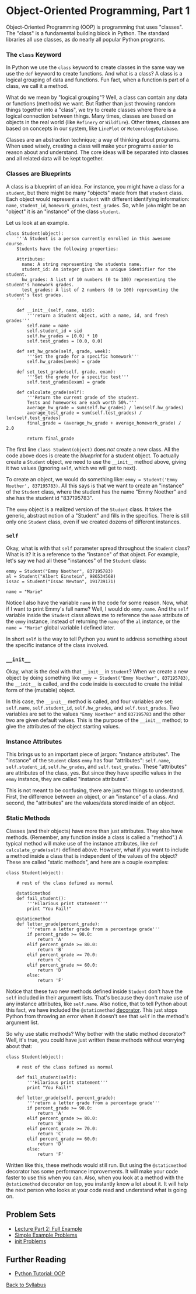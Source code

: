 # Object-Oriented Programming, Part 1

Object-Oriented Programming (OOP) is programming that uses "classes". The "class" is a fundamental building block in Python. The standard libraries all use classes, as do nearly all popular Python programs.

### The `class` Keyword

In Python we use the `class` keyword to create classes in the same way we use the `def` keyword to create functions. And what is a class? A class is a logical grouping of data and functions. Fun fact, when a function is part of a class, we call it a method.

What do we mean by "logical grouping"? Well, a class can contain any data or functions (methods) we want. But Rather than just throwing random things together into a "class", we try to create classes where there is a logical connection between things. Many times, classes are based on objects in the real world (like `Refinery` or `Wildfire`). Other times, classes are based on concepts in our system, like `LinePlot` or `MeteorologyDatabase`.

Classes are an abstraction technique; a way of thinking about programs. When used wisely, creating a class will make your programs easier to reason about and understand. The core ideas will be separated into classes and all related data will be kept together.

### Classes are Blueprints

A class is a blueprint of an idea. For instance, you might have a class for a `student`, but there might be many "objects" made from that `student` class. Each object would represent a `student` with different identifying information: `name`, `student_id`, `homework_grades`, `test_grades`. So, while `john` might be an "object" it is an "instance" of the class `student`.

Let us look at an example.

    class Student(object):
        '''A Student is a person currently enrolled in this awesome course.
        Students have the following properties:
      
        Attributes:
          name: A string representing the students name.
          student_id: An integer given as a unique identifier for the student.
          hw_grades: A list of 10 numbers (0 to 100) representing the student's homework grades.
          test_grades: A list of 2 numbers (0 to 100) representing the student's test grades.
        '''
    
        def __init__(self, name, sid):
            '''return a Student object, with a name, id, and fresh grades'''
            self.name = name
            self.student_id = sid
            self.hw_grades = [0.0] * 10
            self.test_grades = [0.0, 0.0]
        
        def set_hw_grade(self, grade, week):
            '''Set the grade for a specific homework'''
            self.hw_grades[week] = grade
        
        def set_test_grade(self, grade, exam):
            '''Set the grade for a specific test'''
            self.test_grades[exam] = grade
        
        def calculate_grade(self):
            '''Return the current grade of the student.
            Tests and homeworks are each worth 50%.'''
            average_hw_grade = sum(self.hw_grades) / len(self.hw_grades)
            average_test_grade = sum(self.test_grades) / len(self.test_grades)
            final_grade = (average_hw_grade + average_homework_grade) / 2.0
            
            return final_grade

The first line `class Student(object)` does *not* create a new class. All the code above does is create the *blueprint* for a student object. To actually create a `Student` object, we need to use the `__init__` method above, giving it two values (ignoring `self`, which we will get to next).

To create an object, we would do something like: `emmy = Student('Emmy Noether', 837195783)`. All this says is that we want to create an "instance" of the `Student` class, where the student has the name "Emmy Noether" and she has the student id "837195783".

The `emmy` object is a realized version of the `Student` class. It takes the generic, abstract notion of a "Student" and fills in the specifics. There is still only one `Student` class, even if we created dozens of different instances.

### `self`

Okay, what is with that `self` parameter spread throughout the `Student` class? What is it? It is a reference to the "instance" of that object. For example, let's say we had all these "instances" of the `Student` class:

    emmy = Student("Emmy Noether", 837195783)
    al = Student("Albert Einstein", 986534568)
    issac = Student("Issac Newton", 191739171)
    
    name = "Marie"

Notice I also have the variable `name` in the code for some reason. Now, what if I want to print Emmy's full name? Well, I would do `emmy.name`. And the `self` variable inside the `Student` class allows me to reference the `name` attribute of the `emmy` instance, instead of returning the `name` of the `al` instance, or the `name = "Marie"` global variable I defined later.

In short `self` is the way to tell Python you want to address something about the specific instance of the class involved.

### `__init__`

Okay, what is the deal with that `__init__` in `Student`? When we create a new object by doing something like `emmy = Student("Emmy Noether", 837195783)`, the `__init__` is called, and the code inside is executed to create the initial form of the (mutable) object.

In this case, the `__init__` method is called, and four variables are set: `self.name`, `self.student_id`, `self.hw_grades`, and `self.test_grades`. Two variables are set to the values `"Emmy Noether"` and `837195783` and the other two are given default values. This is the purpose of the `__init__` method; to give the attributes of the object starting values.

### Instance Attributes

This brings us to an important piece of jargon: "instance attributes". The "instance" of the `Student` class `emmy` has four "attributes": `self.name`, `self.student_id`, `self.hw_grades`, and `self.test_grades`. These "attributes" are attributes of the class, yes. But since they have specific values in the `emmy` instance, they are called "instance attributes".

This is not meant to be confusing, there are just two things to understand. First, the difference between an object, or an "instance" of a class. And second, the "attributes" are the values/data stored inside of an object.

### Static Methods

Classes (and their objects) have more than just attributes. They also have methods. (Remember, any function inside a class is called a "method".) A typical method will make use of the instance attributes, like `def calculate_grade(self)` defined above. However, what if you want to include a method inside a class that is independent of the values of the object? These are called "static methods", and here are a couple examples:

    class Student(object):
    
        # rest of the class defined as normal
        
        @staticmethod
        def fail_student():
            '''Hilarious print statement'''
            print "You Fail!"
        
        @staticmethod
        def letter_grade(percent_grade):
            '''return a letter grade from a percentage grade'''
            if percent_grade >= 90.0:
                return 'A'
            elif percent_grade >= 80.0:
                return 'B'
            elif percent_grade >= 70.0:
                return 'C'
            elif percent_grade >= 60.0:
                return 'D'
            else:
                return 'F'

Notice that these two new methods defined inside `Student` don't have the `self` included in their argument lists. That's because they don't make use of any instance attributes, like `self.name`. Also notice, that to tell Python about this fact, we have included the `@staticmethod` [decorator](http://thecodeship.com/patterns/guide-to-python-function-decorators/). This just stops Python from throwing an error when it doesn't see that `self` in the method's argument list.

So why use static methods? Why bother with the static method decorator?  Well, it's true, you could have just written these methods without worrying about that:

    class Student(object):
    
        # rest of the class defined as normal

        def fail_student(self):
            '''Hilarious print statement'''
            print "You Fail!"

        def letter_grade(self, percent_grade):
            '''return a letter grade from a percentage grade'''
            if percent_grade >= 90.0:
                return 'A'
            elif percent_grade >= 80.0:
                return 'B'
            elif percent_grade >= 70.0:
                return 'C'
            elif percent_grade >= 60.0:
                return 'D'
            else:
                return 'F'

Written like this, these methods would still run. But using the `@staticmethod` decorator has some performance improvements. It will make your code faster to use this when you can. Also, when you look at a method with the `@staticmethod` decorator on top, you instantly know a lot about it. It will help the next person who looks at your code read and understand what is going on.

## Problem Sets

 * [Lecture Part 2: Full Example](lecture_06_2_full_example.md)
 * [Simple Example Problems](problem_set_1_try_it_out.md)
 * [init Problems](problem_set_2_init.md)

## Further Reading

 * [Python Tutorial: OOP](http://www.python-course.eu/object_oriented_programming.php)


[Back to Syllabus](../../README.md)
